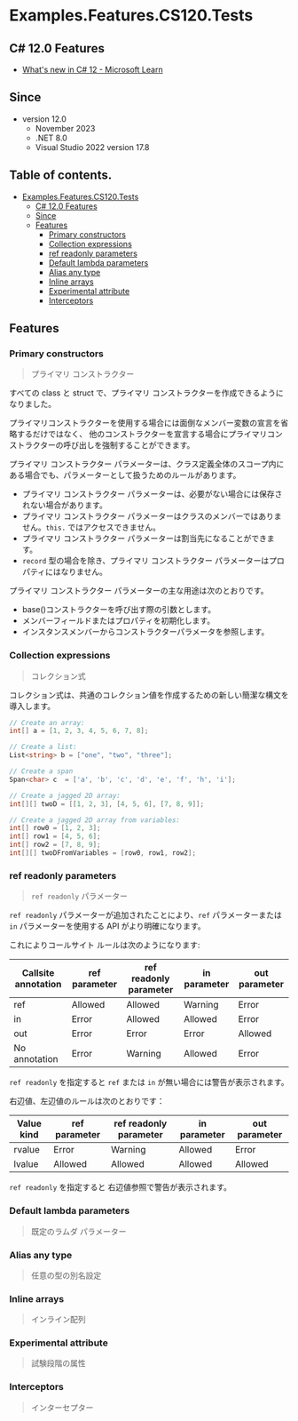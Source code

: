 # Examples.Features.CS120.Tests

## C# 12.0 Features

* [What's new in C# 12 - Microsoft Learn](https://learn.microsoft.com/ja-jp/dotnet/csharp/whats-new/csharp-12)

## Since

- version 12.0
  - November 2023
  - .NET 8.0
  - Visual Studio 2022 version 17.8

## Table of contents. <!-- omit in toc -->

- [Examples.Features.CS120.Tests](#examplesfeaturescs120tests)
  - [C# 12.0 Features](#c-120-features)
  - [Since](#since)
  - [Features](#features)
    - [Primary constructors](#primary-constructors)
    - [Collection expressions](#collection-expressions)
    - [ref readonly parameters](#ref-readonly-parameters)
    - [Default lambda parameters](#default-lambda-parameters)
    - [Alias any type](#alias-any-type)
    - [Inline arrays](#inline-arrays)
    - [Experimental attribute](#experimental-attribute)
    - [Interceptors](#interceptors)

## Features

### Primary constructors

> プライマリ コンストラクター

すべての class と struct で、プライマリ コンストラクターを作成できるようになりました。

プライマリコンストラクターを使用する場合には面倒なメンバー変数の宣言を省略するだけではなく、
他のコンストラクターを宣言する場合にプライマリコンストラクターの呼び出しを強制することができます。

プライマリ コンストラクター パラメーターは、クラス定義全体のスコープ内にある場合でも、パラメーターとして扱うためのルールがあります。

- プライマリ コンストラクター パラメーターは、必要がない場合には保存されない場合があります。
- プライマリ コンストラクター パラメーターはクラスのメンバーではありません。`this.` ではアクセスできません。
- プライマリ コンストラクター パラメーターは割当先になることができます。
- `record` 型の場合を除き、プライマリ コンストラクター パラメーターはプロパティにはなりません。

プライマリ コンストラクター パラメーターの主な用途は次のとおりです。

- base()コンストラクターを呼び出す際の引数とします。
- メンバーフィールドまたはプロパティを初期化します。
- インスタンスメンバーからコンストラクターパラメータを参照します。


### Collection expressions

> コレクション式

コレクション式は、共通のコレクション値を作成するための新しい簡潔な構文を導入します。

```cs
// Create an array:
int[] a = [1, 2, 3, 4, 5, 6, 7, 8];

// Create a list:
List<string> b = ["one", "two", "three"];

// Create a span
Span<char> c  = ['a', 'b', 'c', 'd', 'e', 'f', 'h', 'i'];

// Create a jagged 2D array:
int[][] twoD = [[1, 2, 3], [4, 5, 6], [7, 8, 9]];

// Create a jagged 2D array from variables:
int[] row0 = [1, 2, 3];
int[] row1 = [4, 5, 6];
int[] row2 = [7, 8, 9];
int[][] twoDFromVariables = [row0, row1, row2];
```

### ref readonly parameters

> `ref readonly` パラメーター

`ref readonly` パラメーターが追加されたことにより、`ref` パラメーターまたは `in` パラメーターを使用する API がより明確になります。

これによりコールサイト ルールは次のようになります:

| Callsite annotation | ref parameter | ref readonly parameter | in parameter | out parameter |
| ------------------- | ------------- | ---------------------- | ------------ | ------------- |
| ref                 | Allowed       | Allowed                | Warning      | Error         |
| in                  | Error         | Allowed                | Allowed      | Error         |
| out                 | Error         | Error                  | Error        | Allowed       |
| No annotation       | Error         | Warning                | Allowed      | Error         |

`ref readonly` を指定すると `ref` または `in` が無い場合には警告が表示されます。

右辺値、左辺値のルールは次のとおりです：

| Value kind | ref parameter | ref readonly parameter | in parameter | out parameter |
| ---------- | ------------- | ---------------------- | ------------ | ------------- |
| rvalue     | Error         | Warning                | Allowed      | Error         |
| lvalue     | Allowed       | Allowed                | Allowed      | Allowed       |

`ref readonly` を指定すると 右辺値参照で警告が表示されます。


### Default lambda parameters

> 既定のラムダ パラメーター

### Alias any type

> 任意の型の別名設定

### Inline arrays

> インライン配列

### Experimental attribute

> 試験段階の属性

### Interceptors

> インターセプター
